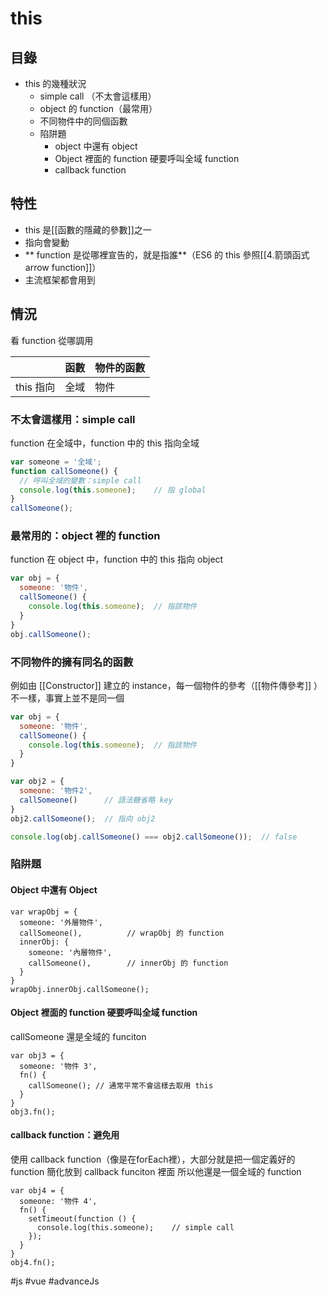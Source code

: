# this

## 目錄
- this 的幾種狀況
	- simple call （不太會這樣用）
	- object 的 function（最常用）
	- 不同物件中的同個函數
	- 陷阱題
		- object 中還有 object
		- Object 裡面的 function 硬要呼叫全域 function
		- callback function


## 特性
- this 是[[函數的隱藏的參數]]之一
- 指向會變動
-  ** function 是從哪裡宣告的，就是指誰**（ES6 的 this 參照[[4.箭頭函式 arrow function]]）
- 主流框架都會用到

## 情況
看 function 從哪調用

||函數|物件的函數|
|-|-|-|
|this 指向|全域|物件|

### 不太會這樣用：simple call

function 在全域中，function 中的 this 指向全域
```js
var someone = '全域';
function callSomeone() {
  // 呼叫全域的變數：simple call
  console.log(this.someone);	// 指 global
}
callSomeone();
```

### 最常用的：object 裡的 function

function 在 object 中，function 中的 this 指向 object 

```js
var obj = {
  someone: '物件',
  callSomeone() {
    console.log(this.someone);	// 指該物件
  }
}
obj.callSomeone();
```

### 不同物件的擁有同名的函數 

例如由 [[Constructor]] 建立的 instance，每一個物件的參考（[[物件傳參考]] ）不一樣，事實上並不是同一個
```js
var obj = {
  someone: '物件',
  callSomeone() {
    console.log(this.someone);	// 指該物件
  }
}

var obj2 = {
  someone: '物件2',
  callSomeone()      // 語法糖省略 key
}
obj2.callSomeone();  // 指向 obj2

console.log(obj.callSomeone() === obj2.callSomeone());	// false
```

### 陷阱題

#### Object 中還有 Object

````
var wrapObj = {
  someone: '外層物件',
  callSomeone(),          // wrapObj 的 function
  innerObj: {
    someone: '內層物件',
    callSomeone(),        // innerObj 的 function
  }
}
wrapObj.innerObj.callSomeone();
````

#### Object 裡面的 function 硬要呼叫全域 function

callSomeone 還是全域的 funciton

````
var obj3 = {
  someone: '物件 3',
  fn() {
    callSomeone(); // 通常平常不會這樣去取用 this
  }
}
obj3.fn();
````

#### callback function：避免用

使用 callback function（像是在forEach裡），大部分就是把一個定義好的 function 簡化放到 callback funciton 裡面
所以他還是一個全域的 function

````
var obj4 = {
  someone: '物件 4',
  fn() {
    setTimeout(function () {
      console.log(this.someone);    // simple call
    });
  }
}
obj4.fn();
````


#js #vue #advanceJs
